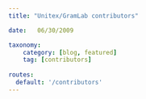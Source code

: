 ```yaml
---
title: "Unitex/GramLab contributors"

date:   06/30/2009

taxonomy:
    category: [blog, featured]
    tag: [contributors]
    
routes:
  default: '/contributors'
---
```

